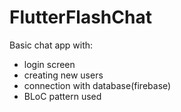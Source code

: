 # FlutterFlashChat

Basic chat app with:
  - login screen
  - creating new users
  - connection with database(firebase)
  - BLoC pattern used
